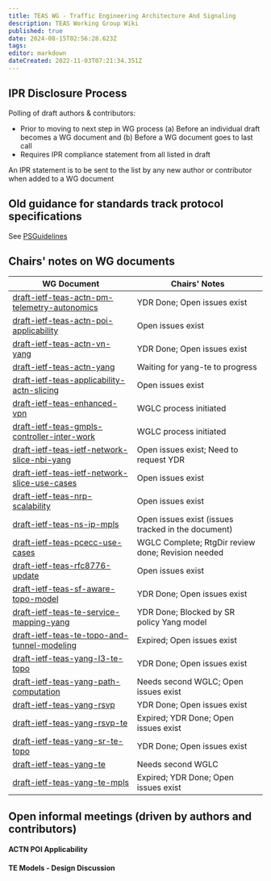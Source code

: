 ```yaml
---
title: TEAS WG - Traffic Engineering Architecture And Signaling
description: TEAS Working Group Wiki
published: true
date: 2024-08-15T02:56:28.623Z
tags: 
editor: markdown
dateCreated: 2022-11-03T07:21:34.351Z
---
```


## IPR Disclosure Process

Polling of draft authors & contributors:
  - Prior to moving to next step in WG process
    (a) Before an individual draft becomes a WG document and
    (b) Before a WG document goes to last call
  - Requires IPR compliance statement from all listed in draft
 
An IPR statement is to be sent to the list by any new author or contributor when added to a WG document

## Old guidance for standards track protocol specifications
See [PSGuidelines](/group/teas/PSGuidelines)

## Chairs' notes on WG documents

| WG Document                                      | Chairs' Notes
|--------------------------------------------------|----------------------------------------------------
| [draft-ietf-teas-actn-pm-telemetry-autonomics](https://datatracker.ietf.org/doc/draft-ietf-teas-actn-pm-telemetry-autonomics/)     | YDR Done; Open issues exist
| [draft-ietf-teas-actn-poi-applicability](https://datatracker.ietf.org/doc/draft-ietf-teas-actn-poi-applicability/)           | Open issues exist
| [draft-ietf-teas-actn-vn-yang](https://datatracker.ietf.org/doc/draft-ietf-teas-actn-vn-yang/)                     | YDR Done; Open issues exist
| [draft-ietf-teas-actn-yang](https://datatracker.ietf.org/doc/draft-ietf-teas-actn-yang/)                        | Waiting for yang-te to progress
| [draft-ietf-teas-applicability-actn-slicing](https://datatracker.ietf.org/doc/draft-ietf-teas-applicability-actn-slicing/)       | Open issues exist
| [draft-ietf-teas-enhanced-vpn](https://datatracker.ietf.org/doc/draft-ietf-teas-enhanced-vpn/)                     | WGLC process initiated
| [draft-ietf-teas-gmpls-controller-inter-work](https://datatracker.ietf.org/doc/draft-ietf-teas-gmpls-controller-inter-work/)      | WGLC process initiated
| [draft-ietf-teas-ietf-network-slice-nbi-yang](https://datatracker.ietf.org/doc/draft-ietf-teas-ietf-network-slice-nbi-yang/)      | Open issues exist; Need to request YDR
| [draft-ietf-teas-ietf-network-slice-use-cases](https://datatracker.ietf.org/doc/draft-ietf-teas-ietf-network-slice-use-cases/)     | Open issues exist
| [draft-ietf-teas-nrp-scalability](https://datatracker.ietf.org/doc/draft-ietf-teas-nrp-scalability/)                  | Open issues exist
| [draft-ietf-teas-ns-ip-mpls](https://datatracker.ietf.org/doc/draft-ietf-teas-ns-ip-mpls/)                       | Open issues exist (issues tracked in the document)
| [draft-ietf-teas-pcecc-use-cases](https://datatracker.ietf.org/doc/draft-ietf-teas-pcecc-use-cases/)                  | WGLC Complete; RtgDir review done; Revision needed
| [draft-ietf-teas-rfc8776-update](https://datatracker.ietf.org/doc/draft-ietf-teas-rfc8776-update/)                   | Open issues exist
| [draft-ietf-teas-sf-aware-topo-model](https://datatracker.ietf.org/doc/draft-ietf-teas-sf-aware-topo-model/)              | YDR Done; Open issues exist
| [draft-ietf-teas-te-service-mapping-yang](https://datatracker.ietf.org/doc/draft-ietf-teas-te-service-mapping-yang/)          | YDR Done; Blocked by SR policy Yang model
| [draft-ietf-teas-te-topo-and-tunnel-modeling](https://datatracker.ietf.org/doc/draft-ietf-teas-te-topo-and-tunnel-modeling/)      | Expired; Open issues exist
| [draft-ietf-teas-yang-l3-te-topo](https://datatracker.ietf.org/doc/draft-ietf-teas-yang-l3-te-topo/)                  | YDR Done; Open issues exist
| [draft-ietf-teas-yang-path-computation](https://datatracker.ietf.org/doc/draft-ietf-teas-yang-path-computation/)            | Needs second WGLC; Open issues exist
| [draft-ietf-teas-yang-rsvp](https://datatracker.ietf.org/doc/draft-ietf-teas-yang-rsvp/)                        | YDR Done; Open issues exist
| [draft-ietf-teas-yang-rsvp-te](https://datatracker.ietf.org/doc/draft-ietf-teas-yang-rsvp-te/)                     | Expired; YDR Done; Open issues exist
| [draft-ietf-teas-yang-sr-te-topo](https://datatracker.ietf.org/doc/draft-ietf-teas-yang-sr-te-topo/)                  | YDR Done; Open issues exist
| [draft-ietf-teas-yang-te](https://datatracker.ietf.org/doc/draft-ietf-teas-yang-te/)                          | Needs second WGLC
| [draft-ietf-teas-yang-te-mpls](https://datatracker.ietf.org/doc/draft-ietf-teas-yang-te-mpls/)                  | Expired; YDR Done; Open issues exist


## Open informal meetings (driven by authors and contributors)

 #### ACTN POI Applicability
 #### TE Models - Design Discussion